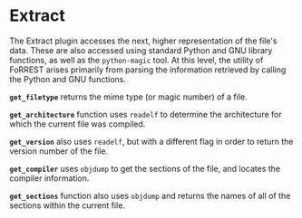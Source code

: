 # Extract
The Extract plugin accesses the next, higher representation of the file's data.  These are also accessed using standard Python and GNU library functions, as well as the ```python-magic``` tool.  At this level, the utility of FoRREST arises primarily from parsing the information retrieved by calling the Python and GNU functions.

**```get_filetype```** returns the mime type (or magic number) of a file.

**```get_architecture```** function uses ```readelf``` to determine the architecture for which the current file was compiled.

**```get_version```** also uses ```readelf```, but with a different flag in order to return the version number of the file.

**```get_compiler```** uses ```objdump``` to get the sections of the file, and locates the compiler information.

**```get_sections```** function also uses ```objdump``` and returns the names of all of the sections within the current file.